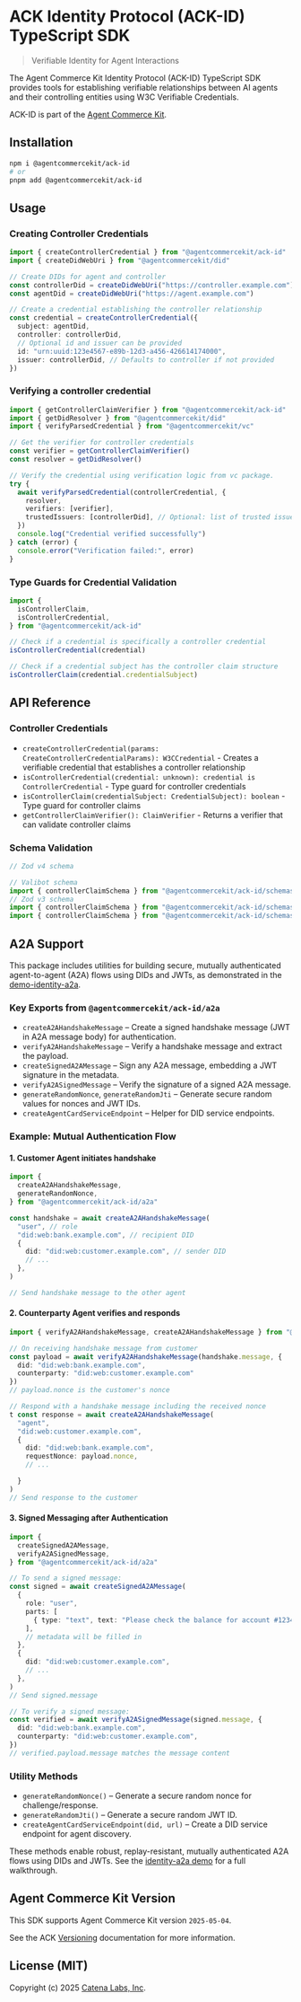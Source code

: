 # ACK Identity Protocol (ACK-ID) TypeScript SDK

> Verifiable Identity for Agent Interactions

The Agent Commerce Kit Identity Protocol (ACK-ID) TypeScript SDK provides tools for establishing verifiable relationships between AI agents and their controlling entities using W3C Verifiable Credentials.

ACK-ID is part of the [Agent Commerce Kit](https://www.agentcommercekit.com).

## Installation

```sh
npm i @agentcommercekit/ack-id
# or
pnpm add @agentcommercekit/ack-id
```

## Usage

### Creating Controller Credentials

```ts
import { createControllerCredential } from "@agentcommercekit/ack-id"
import { createDidWebUri } from "@agentcommercekit/did"

// Create DIDs for agent and controller
const controllerDid = createDidWebUri("https://controller.example.com")
const agentDid = createDidWebUri("https://agent.example.com")

// Create a credential establishing the controller relationship
const credential = createControllerCredential({
  subject: agentDid,
  controller: controllerDid,
  // Optional id and issuer can be provided
  id: "urn:uuid:123e4567-e89b-12d3-a456-426614174000",
  issuer: controllerDid, // Defaults to controller if not provided
})
```

### Verifying a controller credential

```ts
import { getControllerClaimVerifier } from "@agentcommercekit/ack-id"
import { getDidResolver } from "@agentcommercekit/did"
import { verifyParsedCredential } from "@agentcommercekit/vc"

// Get the verifier for controller credentials
const verifier = getControllerClaimVerifier()
const resolver = getDidResolver()

// Verify the credential using verification logic from vc package.
try {
  await verifyParsedCredential(controllerCredential, {
    resolver,
    verifiers: [verifier],
    trustedIssuers: [controllerDid], // Optional: list of trusted issuers
  })
  console.log("Credential verified successfully")
} catch (error) {
  console.error("Verification failed:", error)
}
```

### Type Guards for Credential Validation

```ts
import {
  isControllerClaim,
  isControllerCredential,
} from "@agentcommercekit/ack-id"

// Check if a credential is specifically a controller credential
isControllerCredential(credential)

// Check if a credential subject has the controller claim structure
isControllerClaim(credential.credentialSubject)
```

## API Reference

### Controller Credentials

- `createControllerCredential(params: CreateControllerCredentialParams): W3CCredential` - Creates a verifiable credential that establishes a controller relationship
- `isControllerCredential(credential: unknown): credential is ControllerCredential` - Type guard for controller credentials
- `isControllerClaim(credentialSubject: CredentialSubject): boolean` - Type guard for controller claims
- `getControllerClaimVerifier(): ClaimVerifier` - Returns a verifier that can validate controller claims

### Schema Validation

```ts
// Zod v4 schema

// Valibot schema
import { controllerClaimSchema } from "@agentcommercekit/ack-id/schemas/valibot"
// Zod v3 schema
import { controllerClaimSchema } from "@agentcommercekit/ack-id/schemas/zod/v3"
import { controllerClaimSchema } from "@agentcommercekit/ack-id/schemas/zod/v4"
```

## A2A Support

This package includes utilities for building secure, mutually authenticated agent-to-agent (A2A) flows using DIDs and JWTs, as demonstrated in the [demo-identity-a2a](../docs/demos/demo-identity-a2a.mdx).

### Key Exports from `@agentcommercekit/ack-id/a2a`

- `createA2AHandshakeMessage` – Create a signed handshake message (JWT in A2A message body) for authentication.
- `verifyA2AHandshakeMessage` – Verify a handshake message and extract the payload.
- `createSignedA2AMessage` – Sign any A2A message, embedding a JWT signature in the metadata.
- `verifyA2ASignedMessage` – Verify the signature of a signed A2A message.
- `generateRandomNonce`, `generateRandomJti` – Generate secure random values for nonces and JWT IDs.
- `createAgentCardServiceEndpoint` – Helper for DID service endpoints.

### Example: Mutual Authentication Flow

#### 1. Customer Agent initiates handshake

```ts
import {
  createA2AHandshakeMessage,
  generateRandomNonce,
} from "@agentcommercekit/ack-id/a2a"

const handshake = await createA2AHandshakeMessage(
  "user", // role
  "did:web:bank.example.com", // recipient DID
  {
    did: "did:web:customer.example.com", // sender DID
    // ...
  },
)

// Send handshake message to the other agent
```

#### 2. Counterparty Agent verifies and responds

```ts
import { verifyA2AHandshakeMessage, createA2AHandshakeMessage } from "@agentcommercekit/ack-id/a2a"

// On receiving handshake message from customer
const payload = await verifyA2AHandshakeMessage(handshake.message, {
  did: "did:web:bank.example.com",
  counterparty: "did:web:customer.example.com"
})
// payload.nonce is the customer's nonce

// Respond with a handshake message including the received nonce
t const response = await createA2AHandshakeMessage(
  "agent",
  "did:web:customer.example.com",
  {
    did: "did:web:bank.example.com",
    requestNonce: payload.nonce,
    // ...

  }
)
// Send response to the customer
```

#### 3. Signed Messaging after Authentication

```ts
import {
  createSignedA2AMessage,
  verifyA2ASignedMessage,
} from "@agentcommercekit/ack-id/a2a"

// To send a signed message:
const signed = await createSignedA2AMessage(
  {
    role: "user",
    parts: [
      { type: "text", text: "Please check the balance for account #12345" },
    ],
    // metadata will be filled in
  },
  {
    did: "did:web:customer.example.com",
    // ...
  },
)
// Send signed.message

// To verify a signed message:
const verified = await verifyA2ASignedMessage(signed.message, {
  did: "did:web:bank.example.com",
  counterparty: "did:web:customer.example.com",
})
// verified.payload.message matches the message content
```

### Utility Methods

- `generateRandomNonce()` – Generate a secure random nonce for challenge/response.
- `generateRandomJti()` – Generate a secure random JWT ID.
- `createAgentCardServiceEndpoint(did, url)` – Create a DID service endpoint for agent discovery.

These methods enable robust, replay-resistant, mutually authenticated A2A flows using DIDs and JWTs. See the [identity-a2a demo](../../demos/identity-a2a) for a full walkthrough.

## Agent Commerce Kit Version

This SDK supports Agent Commerce Kit version `2025-05-04`.

See the ACK [Versioning](https://agentcommercekit.com/resources/versioning) documentation for more information.

## License (MIT)

Copyright (c) 2025 [Catena Labs, Inc](https://catenalabs.com).
